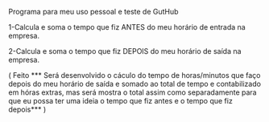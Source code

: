 Programa para meu uso pessoal e teste de GutHub

1-Calcula e soma o tempo que fiz ANTES do meu horário de entrada na empresa.

2-Calcula e soma o tempo que fiz DEPOIS do meu horário de saída na empresa.



( Feito
*** Será desenvolvido o cáculo do tempo de horas/minutos que faço depois do meu horário de saída e somado 
    ao total de tempo e contabilizado em hóras extras, mas será mostra o total assim como separadamente
    para que eu possa ter uma ideia o tempo que fiz antes e o tempo que fiz depois***
)
